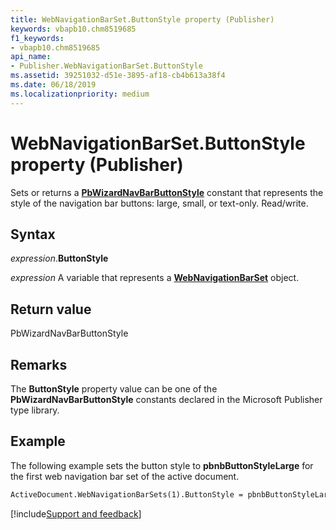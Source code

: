 ```yaml
---
title: WebNavigationBarSet.ButtonStyle property (Publisher)
keywords: vbapb10.chm8519685
f1_keywords:
- vbapb10.chm8519685
api_name:
- Publisher.WebNavigationBarSet.ButtonStyle
ms.assetid: 39251032-d51e-3895-af18-cb4b613a38f4
ms.date: 06/18/2019
ms.localizationpriority: medium
---
```



# WebNavigationBarSet.ButtonStyle property (Publisher)

Sets or returns a **[PbWizardNavBarButtonStyle](Publisher.PbWizardNavBarButtonStyle.md)** constant that represents the style of the navigation bar buttons: large, small, or text-only. Read/write.


## Syntax

_expression_.**ButtonStyle**

_expression_ A variable that represents a **[WebNavigationBarSet](Publisher.WebNavigationBarSet.md)** object.


## Return value

PbWizardNavBarButtonStyle


## Remarks

The **ButtonStyle** property value can be one of the **PbWizardNavBarButtonStyle** constants declared in the Microsoft Publisher type library.


## Example

The following example sets the button style to **pbnbButtonStyleLarge** for the first web navigation bar set of the active document.

```vb
ActiveDocument.WebNavigationBarSets(1).ButtonStyle = pbnbButtonStyleLarge
```

[!include[Support and feedback](~/includes/feedback-boilerplate.md)]
